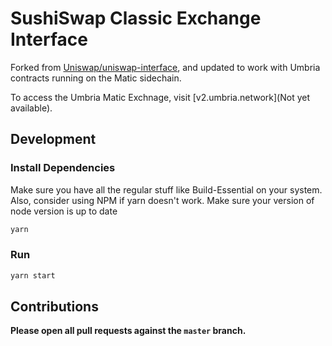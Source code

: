 # SushiSwap Classic Exchange Interface

Forked from [Uniswap/uniswap-interface](https://github.com/Uniswap/uniswap-interface), and updated to work with Umbria contracts running on the Matic sidechain.

To access the Umbria Matic Exchnage, visit [v2.umbria.network](Not yet available).

## Development

### Install Dependencies

Make sure you have all the regular stuff like Build-Essential on your system. Also, consider using NPM if yarn doesn't work. Make sure your version of node version is up to date 

```bash
yarn
```

### Run

```bash
yarn start
```

## Contributions

**Please open all pull requests against the `master` branch.** 
